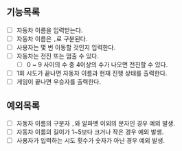 ## 기능목록

- [ ] 자동차 이름을 입력받는다.
- [ ] 자동차 이름은 `,`로 구분된다.
- [ ] 사용자는 몇 번 이동할 것인지 입력한다.
- [ ] 자동차는 전진 또는 멈출 수 있다.
  - [ ] 0 ~ 9 사이의 수 중 4이상의 수가 나오면 전진할 수 있다.
- [ ] 1회 시도가 끝나면 자동차 이름과 현재 진행 상태를 출력한다.
- [ ] 게임이 끝나면 우승자를 출력한다.

## 예외목록

- [ ] 자동차 이름의 구분자 `,`와 알파벳 이외의 문자인 경우 예외 발생.
- [ ] 자동차 이름의 길이가 1~5보다 크거나 작은 경우 예외 발생.
- [ ] 사용자가 입력하는 시도 횟수가 숫자가 아닌 경우 예외 발생.